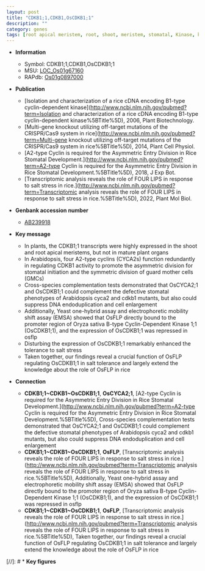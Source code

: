 ```yaml
---
layout: post
title: "CDKB1;1,CDKB1,OsCDKB1;1"
description: ""
category: genes
tags: [root apical meristem, root, shoot, meristem, stomatal, Kinase, kinase, salt, tolerance, salt tolerance, salt stress, stress]
---
```


* **Information**  
    + Symbol: CDKB1;1,CDKB1,OsCDKB1;1  
    + MSU: [LOC_Os01g67160](http://rice.uga.edu/cgi-bin/ORF_infopage.cgi?orf=LOC_Os01g67160)  
    + RAPdb: [Os01g0897000](https://rapdb.dna.affrc.go.jp/locus/?name=Os01g0897000)  

* **Publication**  
    + [Isolation and characterization of a rice cDNA encoding B1-type cyclin-dependent kinase](http://www.ncbi.nlm.nih.gov/pubmed?term=Isolation and characterization of a rice cDNA encoding B1-type cyclin-dependent kinase%5BTitle%5D), 2006, Plant Biotechnology.
    + [Multi-gene knockout utilizing off-target mutations of the CRISPR/Cas9 system in rice](http://www.ncbi.nlm.nih.gov/pubmed?term=Multi-gene knockout utilizing off-target mutations of the CRISPR/Cas9 system in rice%5BTitle%5D), 2014, Plant Cell Physiol.
    + [A2-type Cyclin is required for the Asymmetric Entry Division in Rice Stomatal Development.](http://www.ncbi.nlm.nih.gov/pubmed?term=A2-type Cyclin is required for the Asymmetric Entry Division in Rice Stomatal Development.%5BTitle%5D), 2018, J Exp Bot.
    + [Transcriptomic analysis reveals the role of FOUR LIPS in response to salt stress in rice.](http://www.ncbi.nlm.nih.gov/pubmed?term=Transcriptomic analysis reveals the role of FOUR LIPS in response to salt stress in rice.%5BTitle%5D), 2022, Plant Mol Biol.

* **Genbank accession number**  
    + [AB239918](http://www.ncbi.nlm.nih.gov/nuccore/AB239918)

* **Key message**  
    + In plants, the CDKB1;1 transcripts were highly expressed in the shoot and root apical meristems, but not in mature plant organs
    + In Arabidopsis, four A2-type cyclins (CYCA2s) function redundantly in regulating CDKB1 activity to promote the asymmetric division for stomatal initiation and the symmetric division of guard mother cells (GMCs)
    + Cross-species complementation tests demonstrated that OsCYCA2;1 and OsCDKB1;1 could complement the defective stomatal phenotypes of Arabidopsis cyca2 and cdkb1 mutants, but also could suppress DNA endoduplication and cell enlargement
    + Additionally, Yeast one-hybrid assay and electrophoretic mobility shift assay (EMSA) showed that OsFLP directly bound to the promoter region of Oryza sativa B-type Cyclin-Dependent Kinase 1;1 (OsCDKB1;1), and the expression of OsCDKB1;1 was repressed in osflp
    + Disturbing the expression of OsCDKB1;1 remarkably enhanced the tolerance to salt stress
    + Taken together, our findings reveal a crucial function of OsFLP regulating OsCDKB1;1 in salt tolerance and largely extend the knowledge about the role of OsFLP in rice

* **Connection**  
    + __CDKB1;1~CDKB1~OsCDKB1;1__, __OsCYCA2;1__, [A2-type Cyclin is required for the Asymmetric Entry Division in Rice Stomatal Development.](http://www.ncbi.nlm.nih.gov/pubmed?term=A2-type Cyclin is required for the Asymmetric Entry Division in Rice Stomatal Development.%5BTitle%5D),  Cross-species complementation tests demonstrated that OsCYCA2;1 and OsCDKB1;1 could complement the defective stomatal phenotypes of Arabidopsis cyca2 and cdkb1 mutants, but also could suppress DNA endoduplication and cell enlargement
    + __CDKB1;1~CDKB1~OsCDKB1;1__, __OsFLP__, [Transcriptomic analysis reveals the role of FOUR LIPS in response to salt stress in rice.](http://www.ncbi.nlm.nih.gov/pubmed?term=Transcriptomic analysis reveals the role of FOUR LIPS in response to salt stress in rice.%5BTitle%5D),  Additionally, Yeast one-hybrid assay and electrophoretic mobility shift assay (EMSA) showed that OsFLP directly bound to the promoter region of Oryza sativa B-type Cyclin-Dependent Kinase 1;1 (OsCDKB1;1), and the expression of OsCDKB1;1 was repressed in osflp
    + __CDKB1;1~CDKB1~OsCDKB1;1__, __OsFLP__, [Transcriptomic analysis reveals the role of FOUR LIPS in response to salt stress in rice.](http://www.ncbi.nlm.nih.gov/pubmed?term=Transcriptomic analysis reveals the role of FOUR LIPS in response to salt stress in rice.%5BTitle%5D),  Taken together, our findings reveal a crucial function of OsFLP regulating OsCDKB1;1 in salt tolerance and largely extend the knowledge about the role of OsFLP in rice

[//]: # * **Key figures**  


